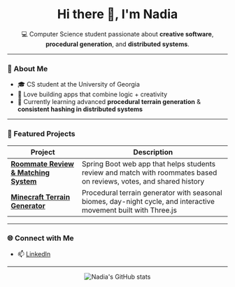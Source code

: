 <h1 align="center">Hi there 👋, I'm Nadia</h1>

<p align="center">
💻 Computer Science student passionate about <b>creative software</b>, <b>procedural generation</b>, and <b>distributed systems</b>.
</p>

---

### 📝 About Me
- 🎓 CS student at the University of Georgia  
- 🚀 Love building apps that combine logic + creativity  
- 🌱 Currently learning advanced **procedural terrain generation** & **consistent hashing in distributed systems**  

---

### 🔗 Featured Projects

| Project | Description |
|---------|-------------|
| [**Roommate Review & Matching System**](https://github.com/nai50915/roommate-matching) | Spring Boot web app that helps students review and match with roommates based on reviews, votes, and shared history |
| [**Minecraft Terrain Generator**](https://github.com/nai50915/minecraft-terrain-generator) | Procedural terrain generator with seasonal biomes, day-night cycle, and interactive movement built with Three.js |

---

### 🌐 Connect with Me
- 📫 [LinkedIn](https://linkedin.com/in/yourname)  

---

<p align="center">
  <img src="https://github-readme-stats.vercel.app/api?username=nai50915&show_icons=true&theme=tokyonight" alt="Nadia's GitHub stats">
</p>
